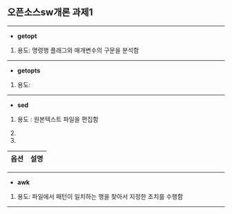 ## 오픈소스sw개론 과제1

---
* **getopt**

1) 용도: 명령행 플래그와 매개변수의 구문을 분석함


---
* **getopts**

1) 용도:

---
* **sed**

1) 용도 : 원본텍스트 파일을 편집함

2)
3)
|옵션|설명|
|-----|-----|

---
* **awk**

1) 용도: 파일에서 패턴이 일치하는 행을 찾아서 지정한 조치를 수행함

---
